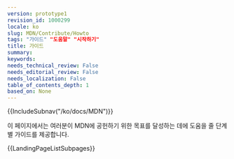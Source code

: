```yaml
---
version: prototype1
revision_id: 1000299
locale: ko
slug: MDN/Contribute/Howto
tags: "가이드" "도움말" "시작하기"
title: 가이드
summary: 
keywords: 
needs_technical_review: False
needs_editorial_review: False
needs_localization: False
table_of_contents_depth: 1
based_on: None
---
```

<div>{{IncludeSubnav("/ko/docs/MDN")}}</div>

<p>이 페이지에서는 여러분이 MDN에 공헌하기 위한 목표를 달성하는 데에 도움을 줄 단계별 가이드를 제공합니다.</p>

<p>{{LandingPageListSubpages}}</p>

